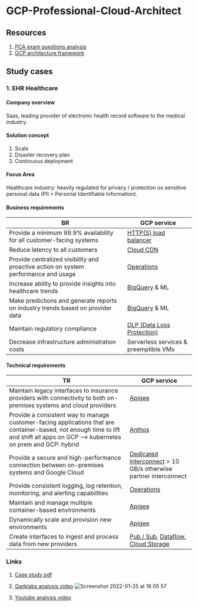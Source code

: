 # GCP-Professional-Cloud-Architect

## Resources

1. [PCA exam questions analysis](https://www.youtube.com/watch?v=iNJe_NrbijM&list=PLQMsfKRZZviTIxEh0pkWNwnDUasGVZS4n&index=2)
2. [GCP architecture framework](https://cloud.google.com/architecture/framework)


## Study cases

### 1. EHR Healthcare

#### Company overview

Saas, leading provider of electronic health record software to the medical industry.

#### Solution concept

1. Scale
2. Disaster recovery plan
3. Continuous deployment

#### Focus Area

Healthcare industry: heavily regulated for privacy / protection os sensitive personal data (PII = Personal Identifiable Information).

#### Business requirements

| BR  | GCP service |
| ------------- | ------------- |
| Provide a minimum 99.9% availability for all customer-facing systems  | [HTTP(S) load balancer](https://www.youtube.com/watch?v=0fQr7TRhnnU&list=PLTWE_lmu2InBzuPmOcgAYP7U80a87cpJd)  |
| Reduce latency to all customers  | [Cloud CDN](https://www.youtube.com/watch?v=EumuFAfTWJY&list=PLTWE_lmu2InBzuPmOcgAYP7U80a87cpJd)  |
| Provide centralized visibility and proactive action on system performance and usage  | [Operations](https://www.youtube.com/watch?v=Y7L2y6NVa9Y&list=PLTWE_lmu2InBzuPmOcgAYP7U80a87cpJd)  |
| Increase ability to provide insights into healthcare trends | [BigQuery](https://www.youtube.com/watch?v=So-tVyBQt8E&list=PLTWE_lmu2InBzuPmOcgAYP7U80a87cpJd) & ML |
| Make predictions and generate reports on industry trends based on provider data  | [BigQuery](https://www.youtube.com/watch?v=So-tVyBQt8E&list=PLTWE_lmu2InBzuPmOcgAYP7U80a87cpJd) & ML  |
| Maintain regulatory compliance | [DLP (Data Loss Protection)](https://www.youtube.com/watch?v=ab_Dctdu2G8&list=PLTWE_lmu2InBzuPmOcgAYP7U80a87cpJd)  |
| Decrease infrastructure administration costs | Serverless services & preemptible VMs|
 
#### Technical requirements

| TR  | GCP service |
| ------------- | ------------- |
| Maintain legacy interfaces to insurance providers with connectivity to both on-premises systems and cloud providers  | [Apigee](https://www.youtube.com/watch?v=vGe38icp0n4)  |
| Provide a consistent way to manage customer-facing applications that are container-based, not enough time to lift and shift all apps on GCP --> kubernetes on prem and GCP: hybrid  | [Anthos](https://www.youtube.com/watch?v=FfJNAjoX3Uc&list=PLTWE_lmu2InBzuPmOcgAYP7U80a87cpJd)  |
| Provide a secure and high-performance connection between on-premises systems and Google Cloud  | [Dedicated interconnect](https://www.youtube.com/watch?v=cKaryf7qp9w&t=9s) > 10 GB/s otherwise partner interconnect |
| Provide consistent logging, log retention, monitoring, and alerting capabilities  | [Operations](https://www.youtube.com/watch?v=Y7L2y6NVa9Y&list=PLTWE_lmu2InBzuPmOcgAYP7U80a87cpJd) |
| Maintain and manage multiple container-based environments | [Apigee](https://www.youtube.com/watch?v=vGe38icp0n4)  |
| Dynamically scale and provision new environments  | [Apigee](https://www.youtube.com/watch?v=vGe38icp0n4)  |
| Create interfaces to ingest and process data from new providers  | [Pub / Sub](https://www.youtube.com/watch?v=JrKEErlWvzA&list=PLTWE_lmu2InBzuPmOcgAYP7U80a87cpJd), [Dataflow](https://www.youtube.com/watch?v=WRspZRG9e90&list=PLTWE_lmu2InBzuPmOcgAYP7U80a87cpJd), [Cloud Storage](https://www.youtube.com/watch?v=BeYr34swAVE&list=PLTWE_lmu2InBzuPmOcgAYP7U80a87cpJd)|


### Links
1. [Case study pdf](https://services.google.com/fh/files/blogs/master_case_study_ehr_healthcare.pdf)

2. [Qwiklabs analysis video](https://partner.cloudskillsboost.google/course_sessions/717302/video/113393)
![Screenshot 2022-01-25 at 16 05 57](https://user-images.githubusercontent.com/39993930/151002335-1e84de78-ac06-462b-9c98-32e2a5795974.png)

3. [Youtube analysis video](https://www.youtube.com/watch?v=tSTDaMV8ZFc)
